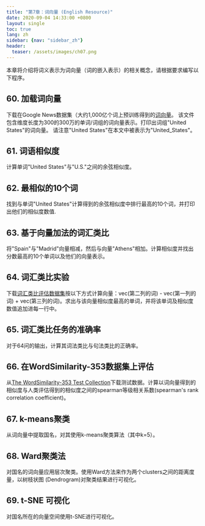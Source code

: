 ```yaml
---
title: "第7章：词向量 (English Resource)"
date: 2020-09-04 14:33:00 +0800
layout: single
toc: true
lang: zh
sidebar: {nav: "sidebar_zh"}
header:
  teaser: /assets/images/ch07.png
---
```


本章将介绍将词义表示为词向量（词的嵌入表示）的相关概念，请根据要求编写以下程序。


## 60. 加载词向量

下载在Google News数据集（大约1,000亿个词上预训练得到的[词向量](https://drive.google.com/file/d/0B7XkCwpI5KDYNlNUTTlSS21pQmM/edit?usp=sharing)。
该文件包含维度长度为300的300万的单词/词组的词向量表示。打印出词组"United States"的词向量。
请注意"United States"在本文中被表示为"United_States"。

## 61. 词语相似度

计算单词"United States"与"U.S."之间的余弦相似度。

## 62. 最相似的10个词

找到与单词"United States"计算得到的余弦相似度中排行最高的10个词，并打印出他们的相似度数值.

## 63. 基于向量加法的词汇类比

将"Spain"与"Madrid"向量相减，然后与向量"Athens"相加。计算相似度并找出分数最高的10个单词以及他们的向量表示。

## 64. 词汇类比实验

下载[词汇类比评估数据集](http://download.tensorflow.org/data/questions-words.txt)按以下方式计算向量：vec(第二列的词) - vec(第一列的词) + vec(第三列的词)。求出与该向量相似度最高的单词，并将该单词及相似度数值追加进每一行中。

## 65. 词汇类比任务的准确率

对于64问的输出，计算其词法类比与句法类比的正确率。

## 66. 在WordSimilarity-353数据集上评估

从[The WordSimilarity-353 Test Collection](http://www.gabrilovich.com/resources/data/wordsim353/wordsim353.html)下载测试数据。计算以词向量得到的相似度与人类评估得到的相似度之间的spearman等级相关系数(spearman's rank correlation coefficient)。

## 67. k-means聚类

从词向量中提取国名，对其使用k-means聚类算法（其中k=5）。

## 68. Ward聚类法

对国名的词向量应用层次聚类。使用Ward方法来作为两个clusters之间的距离度量，以树枝状图 (Dendrogram)对聚类结果进行可视化。


## 69. t-SNE 可视化

对国名所在的向量空间使用t-SNE进行可视化。